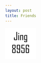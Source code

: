 ```yaml
---
layout: post
title: Friends
---
```



[![jing8956](/assets/avatar/jing8956.jpg "jing8956，零散坑群友，自己写博客系统的大师")](https://www.jing8956.com/)